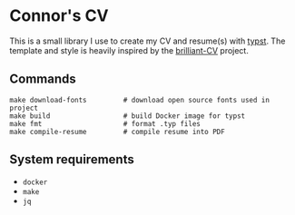 # Connor's CV

This is a small library I use to create my CV and resume(s) with [typst](https://github.com/typst/typst). The template and style is heavily inspired by the [brilliant-CV](https://github.com/mintyfrankie/brilliant-CV/tree/main) project.

## Commands
```
make download-fonts         # download open source fonts used in project
make build                  # build Docker image for typst
make fmt                    # format .typ files
make compile-resume         # compile resume into PDF
```

## System requirements
* `docker`
* `make`
* `jq`